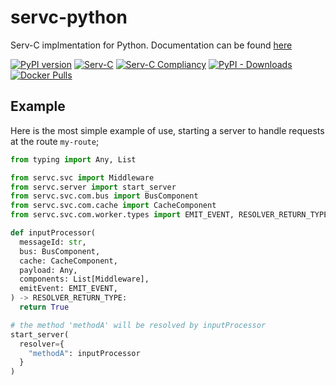 # servc-python

Serv-C implmentation for Python. Documentation can be found [here][1]

[![PyPI version](https://badge.fury.io/py/servc.svg)](https://pypi.org/project/servc/)
[![Serv-C](https://github.com/serv-c/servc-python/actions/workflows/servc.yml/badge.svg)][1]
[![Serv-C Compliancy](https://byob.yarr.is/serv-c/servc-python/servc-version)][1]
[![PyPI - Downloads](https://img.shields.io/pypi/dm/servc)](https://pypi.org/project/servc/)
[![Docker Pulls](https://img.shields.io/docker/pulls/yusufali/servc)](https://registry.hub.docker.com/r/yusufali/servc)

## Example

Here is the most simple example of use, starting a server to handle requests at the route `my-route`;

```python
from typing import Any, List

from servc.svc import Middleware
from servc.server import start_server
from servc.svc.com.bus import BusComponent
from servc.svc.com.cache import CacheComponent
from servc.svc.com.worker.types import EMIT_EVENT, RESOLVER_RETURN_TYPE

def inputProcessor(
  messageId: str,
  bus: BusComponent,
  cache: CacheComponent,
  payload: Any,
  components: List[Middleware],
  emitEvent: EMIT_EVENT,
) -> RESOLVER_RETURN_TYPE:
  return True

# the method 'methodA' will be resolved by inputProcessor
start_server(
  resolver={
    "methodA": inputProcessor
  }
)
```


[1]: https://github.com/serv-c/docs